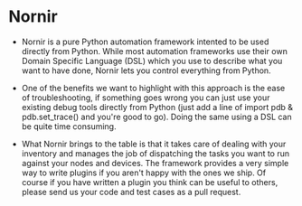 # Nornir

* Nornir is a pure Python automation framework intented to be used directly from Python. While most automation frameworks use their own Domain Specific Language (DSL) which you use to describe what you want to have done, Nornir lets you control everything from Python.

* One of the benefits we want to highlight with this approach is the ease of troubleshooting, if something goes wrong you can just use your existing debug tools directly from Python (just add a line of import pdb & pdb.set_trace() and you're good to go). Doing the same using a DSL can be quite time consuming.

* What Nornir brings to the table is that it takes care of dealing with your inventory and manages the job of dispatching the tasks you want to run against your nodes and devices. The framework provides a very simple way to write plugins if you aren't happy with the ones we ship. Of course if you have written a plugin you think can be useful to others, please send us your code and test cases as a pull request.
